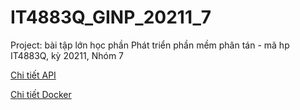 # IT4883Q_GINP_20211_7
Project: bài tập lớn học phần Phát triển phần mềm phân tán - mã hp IT4883Q, kỳ 20211, Nhóm 7

[Chi tiết API](https://github.com/TuanVH99/IT4883Q_GINP_20211_7/blob/main/Docker.md)

[Chi tiết Docker](https://github.com/TuanVH99/IT4883Q_GINP_20211_7/blob/main/API_Document.md)

